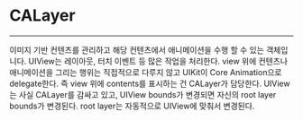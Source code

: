# CALayer

---

이미지 기반 컨텐츠를 관리하고 해당 컨텐츠에서 애니메이션을 수행 할 수 있는 객체입니다. UIView는 레이아웃, 터치 이벤트 등 많은 작업을 처리한다. view 위에 컨텐츠나 애니메이션을 그리는 행위는 직접적으로 다루지 않고 UIKit이 Core Animation으로 delegate한다. 즉 view 위에 contents를 표시하는 건 CALayer가 담당한다. UIView는 사실 CALayer를 감싸고 있고, UIView bounds가 변경되면 자신의 root layer bounds가 변경된다. root layer는 자동적으로 UIView에 맞춰서 변경된다.